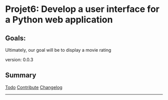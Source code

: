 # Projet6: Develop a user interface for a Python web application

## Goals: 
Ultimately, our goal will be to display a movie rating

version: 0.0.3

## Summary

[Todo](TODO.md)
[Contribute](contribute.md)
[Changelog](CHANGELOG.md)

------------
